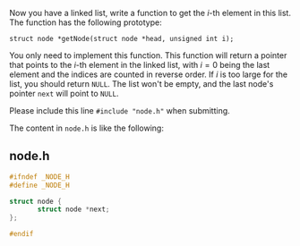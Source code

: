 Now you have a linked list, write a function to get the $i$-th element in this list. The function has the following prototype:

```
struct node *getNode(struct node *head, unsigned int i);
```

You only need to implement this function. This function will return a pointer that points to the $i$-th element in the linked list, with $i = 0$ being the last element and the indices are counted in reverse order.
If $i$ is too large for the list, you should return `NULL`.
The list won't be empty, and the last node's pointer `next` will point to `NULL`.

Please include this line `#include "node.h"` when submitting.

The content in `node.h` is like the following:

## node.h ##

```c
#ifndef _NODE_H
#define _NODE_H

struct node {
       struct node *next;
};

#endif
```